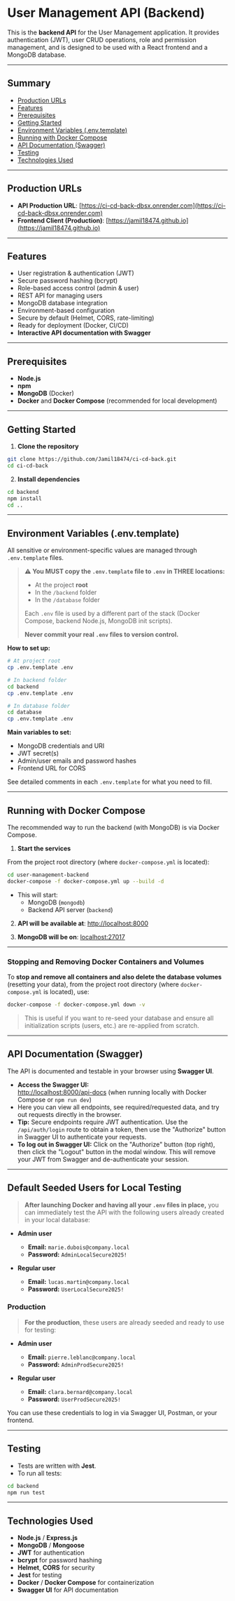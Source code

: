 # User Management API (Backend)

This is the **backend API** for the User Management application. It provides authentication (JWT), user CRUD operations, role and permission management, and is designed to be used with a React frontend and a MongoDB database.

---

## Summary

- [Production URLs](#production-urls)
- [Features](#features)
- [Prerequisites](#prerequisites)
- [Getting Started](#getting-started)
- [Environment Variables (.env.template)](#environment-variables-envtemplate)
- [Running with Docker Compose](#running-with-docker-compose)
- [API Documentation (Swagger)](#api-documentation-swagger)
- [Testing](#testing)
- [Technologies Used](#technologies-used)

---

## Production URLs

- **API Production URL**: [https://ci-cd-back-dbsx.onrender.com](https://ci-cd-back-dbsx.onrender.com)
- **Frontend Client (Production)**: [https://jamil18474.github.io](https://jamil18474.github.io)

---

## Features

- User registration & authentication (JWT)
- Secure password hashing (bcrypt)
- Role-based access control (admin & user)
- REST API for managing users
- MongoDB database integration
- Environment-based configuration
- Secure by default (Helmet, CORS, rate-limiting)
- Ready for deployment (Docker, CI/CD)
- **Interactive API documentation with Swagger**

---

## Prerequisites

- **Node.js**
- **npm**
- **MongoDB** (Docker)
- **Docker** and **Docker Compose** (recommended for local development)

---

## Getting Started

1. **Clone the repository**

```bash
git clone https://github.com/Jamil18474/ci-cd-back.git
cd ci-cd-back
```

2. **Install dependencies**

```bash
cd backend
npm install
cd ..
```

---

## Environment Variables (.env.template)

All sensitive or environment-specific values are managed through `.env.template` files.

> **⚠️ You MUST copy the `.env.template` file to `.env` in THREE locations:**
>  - At the project **root**
>  - In the `/backend` folder
>  - In the `/database` folder
>
> Each `.env` file is used by a different part of the stack (Docker Compose, backend Node.js, MongoDB init scripts).
>
> **Never commit your real `.env` files to version control.**

**How to set up:**

```bash
# At project root 
cp .env.template .env

# In backend folder
cd backend
cp .env.template .env

# In database folder
cd database
cp .env.template .env

```

**Main variables to set:**
- MongoDB credentials and URI
- JWT secret(s)
- Admin/user emails and password hashes
- Frontend URL for CORS

See detailed comments in each `.env.template` for what you need to fill.

---

## Running with Docker Compose

The recommended way to run the backend (with MongoDB) is via Docker Compose.

1. **Start the services**

From the project root directory (where `docker-compose.yml` is located):

```bash
cd user-management-backend
docker-compose -f docker-compose.yml up --build -d
```

- This will start:
  - MongoDB (`mongodb`)
  - Backend API server (`backend`)


2. **API will be available at**: [http://localhost:8000](http://localhost:8000)

3. **MongoDB will be on**: [localhost:27017](mongodb://localhost:27017)

---

### Stopping and Removing Docker Containers and Volumes

To **stop and remove all containers and also delete the database volumes** (resetting your data), from the project root directory (where `docker-compose.yml` is located), use:

```bash
docker-compose -f docker-compose.yml down -v
```

> This is useful if you want to re-seed your database and ensure all initialization scripts (users, etc.) are re-applied from scratch.

---

## API Documentation (Swagger)

The API is documented and testable in your browser using **Swagger UI**.

- **Access the Swagger UI:**  
  [http://localhost:8000/api-docs](http://localhost:8000/api-docs) (when running locally with Docker Compose or `npm run dev`)
- Here you can view all endpoints, see required/requested data, and try out requests directly in the browser.
- **Tip:** Secure endpoints require JWT authentication. Use the `/api/auth/login` route to obtain a token, then use the "Authorize" button in Swagger UI to authenticate your requests.
- **To log out in Swagger UI:** Click on the "Authorize" button (top right), then click the "Logout" button in the modal window. This will remove your JWT from Swagger and de-authenticate your session.

---

## Default Seeded Users for Local Testing

> **After launching Docker and having all your `.env` files in place,** you can immediately test the API with the following users already created in your local database:

- **Admin user**
  - **Email:** `marie.dubois@company.local`
  - **Password:** `AdminLocalSecure2025!`

- **Regular user**
  - **Email:** `lucas.martin@company.local`
  - **Password:** `UserLocalSecure2025!`

### Production

> **For the production**, these users are already seeded and ready to use for testing:

- **Admin user**
  - **Email:** `pierre.leblanc@company.local`
  - **Password:** `AdminProdSecure2025!`

- **Regular user**
  - **Email:** `clara.bernard@company.local`
  - **Password:** `UserProdSecure2025!`

You can use these credentials to log in via Swagger UI, Postman, or your frontend.

---

## Testing

- Tests are written with **Jest**.
- To run all tests:

```bash
cd backend
npm run test
```

---

## Technologies Used

- **Node.js** / **Express.js**
- **MongoDB** / **Mongoose**
- **JWT** for authentication
- **bcrypt** for password hashing
- **Helmet**, **CORS** for security
- **Jest** for testing
- **Docker** / **Docker Compose** for containerization
- **Swagger UI** for API documentation
